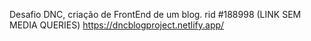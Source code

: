 Desafio DNC, criação de FrontEnd de um blog.
rid #188998
(LINK SEM MEDIA QUERIES)
https://dncblogproject.netlify.app/

